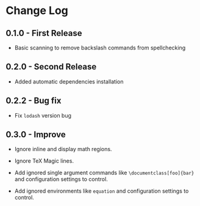 # Change Log

## 0.1.0 - First Release

*   Basic scanning to remove backslash commands from spellchecking

## 0.2.0 - Second Release

*   Added automatic dependencies installation

## 0.2.2 - Bug fix

*   Fix `lodash` version bug

## 0.3.0 - Improve

*   Ignore inline and display math regions.

*   Ignore TeX Magic lines.

*   Add ignored single argument commands like `\documentclass[foo]{bar}` and
    configuration settings to control.

*   Add ignored environments like `equation` and configuration settings to
    control.
